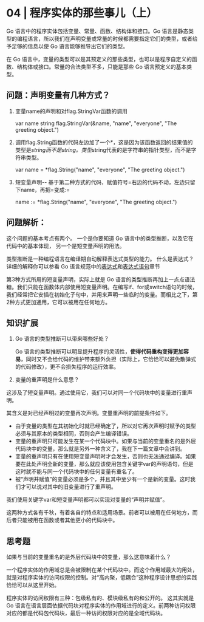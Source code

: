 # 04 | 程序实体的那些事儿（上）

Go 语言中的程序实体包括变量、常量、函数、结构体和接口。Go 语言是静态类型的编程语言，所以我们在声明变量或常量的时候都需要指定它们的类型，或者给予足够的信息以使 Go 语言能够推导出它们的类型。

在 Go 语言中，变量的类型可以是其预定义的那些类型，也可以是程序自定义的函数、结构体或接口。常量的合法类型不多，只能是那些 Go 语言预定义的基本类型。

## 问题：声明变量有几种方式？

1. 变量name的声明和对flag.StringVar函数的调用

    var name string
    flag.StringVar(&name, "name", "everyone", "The greeting object.")

2. 调用flag.String函数的代码左边加了一个*，这是因为该函数返回的结果值的类型是*string而不是string。类型*string代表的是字符串的指针类型，而不是字符串类型。

    var name = *flag.String("name", "everyone", "The greeting object.")

3. 短变量声明-- 基于第二种方式的代码，赋值符号=右边的代码不动，左边只留下name，再把=变成:=

    name := *flag.String("name", "everyone", "The greeting object.")

## 问题解析：

这个问题的基本考点有两个。
一个是你要知道 Go 语言中的类型推断，以及它在代码中的基本体现，
另一个是短变量声明的用法。

类型推断是一种编程语言在编译期自动解释表达式类型的能力。
什么是表达式？详细的解释你可以参看 Go 语言规范中的[表达式](https://golang.google.cn/ref/spec#Expressions)和[表达式语句](https://golang.google.cn/ref/spec#Expression_statements)章节

第3种方式所用的短变量声明，实际上就是 Go 语言的类型推断再加上一点点语法糖。我们只能在函数体内部使用短变量声明。在编写if、for或switch语句的时候，我们经常把它安插在初始化子句中，并用来声明一些临时的变量。而相比之下，第2种方式更加通用，它可以被用在任何地方。

## 知识扩展

1. Go 语言的类型推断可以带来哪些好处？

    Go 语言的类型推断可以明显提升程序的灵活性，**使得代码重构变得更加容易**，同时又不会给代码的维护带来额外负担（实际上，它恰恰可以避免散弹式的代码修改），更不会损失程序的运行效率。

2. 变量的重声明是什么意思？

这涉及了短变量声明。通过使用它，我们可以对同一个代码块中的变量进行重声明。

其含义是对已经声明过的变量再次声明。变量重声明的前提条件如下。

* 由于变量的类型在其初始化时就已经确定了，所以对它再次声明时赋予的类型必须与其原本的类型相同，否则会产生编译错误。
* 变量的重声明只可能发生在某一个代码块中。如果与当前的变量重名的是外层代码块中的变量，那么就是另外一种含义了，我在下一篇文章中会讲到。
* 变量的重声明只有在使用短变量声明时才会发生，否则也无法通过编译。如果要在此处声明全新的变量，那么就应该使用包含关键字var的声明语句，但是这时就不能与同一个代码块中的任何变量有重名了。
* 被“声明并赋值”的变量必须是多个，并且其中至少有一个是新的变量。这时我们才可以说对其中的旧变量进行了重声明。

我们使用关键字var和短变量声明都可以实现对变量的“声明并赋值”。

这两种方式各有千秋，有着各自的特点和适用场景。前者可以被用在任何地方，而后者只能被用在函数或者其他更小的代码块中。

## 思考题

如果与当前的变量重名的是外层代码块中的变量，那么这意味着什么？

一个程序实体的作用域总是会被限制在某个代码块中。而这个作用域最大的用处，就是对程序实体的访问权限的控制。对“高内聚，低耦合”这种程序设计思想的实践恰恰可以从这里开始。

程序实体的访问权限有三种：包级私有的、模块级私有的和公开的。
这其实就是 Go 语言在语言层面依据代码块对程序实体的作用域进行的定义。前两种访问权限对应的都是代码包代码块，最后一种访问权限对应的是全域代码块。